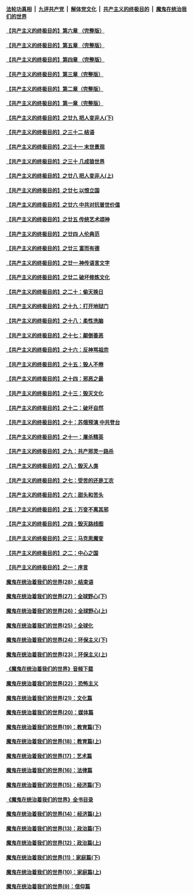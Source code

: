 ####  [法轮功真相](../../../../basic/blob/master/README.md?t=04241601) &nbsp;|&nbsp; [九评共产党](../../../../9ping.md/blob/master/README.md?t=04241601) &nbsp;|&nbsp; [解体党文化](../../../../jtdwh.md/blob/master/README.md?t=04241601)  &nbsp;|&nbsp; [共产主义的终极目的](../../../../gczydzjmd.md/blob/master/README.md?t=04241601) &nbsp;|&nbsp; [魔鬼在统治我们的世界](../../../../mgztzwmdsj.md/blob/master/README.md?t=04241601) 

#### [【共产主义的终极目的】第六章 （完整版）](../pages/nsc422/n11428913.md?t=04241601) 

#### [【共产主义的终极目的】第五章 （完整版）](../pages/nsc422/n11428912.md?t=04241601) 

#### [【共产主义的终极目的】第四章 （完整版）](../pages/nsc422/n11428907.md?t=04241601) 

#### [【共产主义的终极目的】第三章（完整版）](../pages/nsc422/n11428848.md?t=04241601) 

#### [【共产主义的终极目的】第二章（完整版）](../pages/nsc422/n11428831.md?t=04241601) 

#### [【共产主义的终极目的】第一章（完整版）](../pages/nsc422/n11417651.md?t=04241601) 

#### [【共产主义的终极目的】之廿九 把人变非人(下)](../pages/nsc422/n11344140.md?t=04241601) 

#### [【共产主义的终极目的】之三十二 结语](../pages/nsc422/n11360535.md?t=04241601) 

#### [【共产主义的终极目的】之三十一 末世景观](../pages/nsc422/n11351129.md?t=04241601) 

#### [【共产主义的终极目的】之三十 几成狼世界](../pages/nsc422/n11348280.md?t=04241601) 

#### [【共产主义的终极目的】之廿八 把人变非人(上)](../pages/nsc422/n11340492.md?t=04241601) 

#### [【共产主义的终极目的】之廿七 以恨立国](../pages/nsc422/n11336944.md?t=04241601) 

#### [【共产主义的终极目的】之廿六 中共对抗普世价值](../pages/nsc422/n11324785.md?t=04241601) 

#### [【共产主义的终极目的】之廿五 传统艺术颂神](../pages/nsc422/n11296396.md?t=04241601) 

#### [【共产主义的终极目的】之廿四 人伦典范](../pages/nsc422/n11296397.md?t=04241601) 

#### [【共产主义的终极目的】之廿三 富而有德](../pages/nsc422/n11283598.md?t=04241601) 

#### [【共产主义的终极目的】之廿一 神传语言文字](../pages/nsc422/n11263265.md?t=04241601) 

#### [【共产主义的终极目的】之廿二 破坏修炼文化](../pages/nsc422/n11245728.md?t=04241601) 

#### [【共产主义的终极目的】之二十：偷天换日](../pages/nsc422/n11238846.md?t=04241601) 

#### [【共产主义的终极目的】之十九：打开地狱门](../pages/nsc422/n11206376.md?t=04241601) 

#### [【共产主义的终极目的】之十八：柔性洗脑](../pages/nsc422/n11199994.md?t=04241601) 

#### [【共产主义的终极目的】之十七：颠倒善恶](../pages/nsc422/n11179782.md?t=04241601) 

#### [【共产主义的终极目的】之十六：反神骂祖宗](../pages/nsc422/n11166798.md?t=04241601) 

#### [【共产主义的终极目的】之十五：毁人不倦](../pages/nsc422/n11166792.md?t=04241601) 

#### [【共产主义的终极目的】之十四：邪恶之最](../pages/nsc422/n11150249.md?t=04241601) 

#### [【共产主义的终极目的】之十三：毁灭文化](../pages/nsc422/n11135227.md?t=04241601) 

#### [【共产主义的终极目的】之十二：破坏自然](../pages/nsc422/n11135214.md?t=04241601) 

#### [【共产主义的终极目的】之十：苏俄预演 中共登台](../pages/nsc422/n11118424.md?t=04241601) 

#### [【共产主义的终极目的】之十一：屠杀精英](../pages/nsc422/n11118442.md?t=04241601) 

#### [【共产主义的终极目的】之九：共产邪灵一路杀](../pages/nsc422/n11114139.md?t=04241601) 

#### [【共产主义的终极目的】之八：毁灭人类](../pages/nsc422/n11108503.md?t=04241601) 

#### [【共产主义的终极目的】之七：受苦的还是工农](../pages/nsc422/n11101809.md?t=04241601) 

#### [【共产主义的终极目的】之六：甜头和苦头](../pages/nsc422/n11096971.md?t=04241601) 

#### [【共产主义的终极目的】之五：万变不离其邪](../pages/nsc422/n11091285.md?t=04241601) 

#### [【共产主义的终极目的】之四：毁灭路线图](../pages/nsc422/n11086284.md?t=04241601) 

#### [【共产主义的终极目的】之三：马克思魔变](../pages/nsc422/n11061941.md?t=04241601) 

#### [【共产主义的终极目的】之二：中心之国](../pages/nsc422/n11047728.md?t=04241601) 

#### [【共产主义的终极目的】之一：序言](../pages/nsc422/n11086077.md?t=04241601) 

#### [魔鬼在统治着我们的世界(28)：结束语](../pages/nsc422/n10936246.md?t=04241601) 

#### [魔鬼在统治着我们的世界(27)：全球野心(下)](../pages/nsc422/n10928319.md?t=04241601) 

#### [魔鬼在统治着我们的世界(26)：全球野心(上)](../pages/nsc422/n10900318.md?t=04241601) 

#### [魔鬼在统治着我们的世界(25)：全球化](../pages/nsc422/n10788205.md?t=04241601) 

#### [魔鬼在统治着我们的世界(24)：环保主义(下)](../pages/nsc422/n10695307.md?t=04241601) 

#### [魔鬼在统治着我们的世界(23)：环保主义(上)](../pages/nsc422/n10688613.md?t=04241601) 

#### [《魔鬼在统治着我们的世界》音频下载](../pages/nsc422/n10635553.md?t=04241601) 

#### [魔鬼在统治着我们的世界(22)：恐怖主义](../pages/nsc422/n10614727.md?t=04241601) 

#### [魔鬼在统治着我们的世界(21)：文化篇](../pages/nsc422/n10597706.md?t=04241601) 

#### [魔鬼在统治着我们的世界(20)：媒体篇](../pages/nsc422/n10586579.md?t=04241601) 

#### [魔鬼在统治着我们的世界(19)：教育篇(下)](../pages/nsc422/n10564808.md?t=04241601) 

#### [魔鬼在统治着我们的世界(18)：教育篇(上)](../pages/nsc422/n10526970.md?t=04241601) 

#### [魔鬼在统治着我们的世界(17)：艺术篇](../pages/nsc422/n10499093.md?t=04241601) 

#### [魔鬼在统治着我们的世界(16)：法律篇](../pages/nsc422/n10485969.md?t=04241601) 

#### [魔鬼在统治着我们的世界(15)：经济篇(下)](../pages/nsc422/n10469975.md?t=04241601) 

#### [《魔鬼在统治着我们的世界》全书目录](../pages/nsc422/n10464261.md?t=04241601) 

#### [魔鬼在统治着我们的世界(14)：经济篇(上)](../pages/nsc422/n10457370.md?t=04241601) 

#### [魔鬼在统治着我们的世界(13)：政治篇(下)](../pages/nsc422/n10448270.md?t=04241601) 

#### [魔鬼在统治着我们的世界(12)：政治篇(上)](../pages/nsc422/n10444576.md?t=04241601) 

#### [魔鬼在统治着我们的世界(11)：家庭篇(下)](../pages/nsc422/n10440961.md?t=04241601) 

#### [魔鬼在统治着我们的世界(10)：家庭篇(上)](../pages/nsc422/n10435448.md?t=04241601) 

#### [魔鬼在统治着我们的世界(9)：信仰篇](../pages/nsc422/n10432159.md?t=04241601) 

